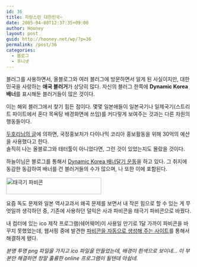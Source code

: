 ```yaml
---
id: 36
title: 자랑스런 대한민국~
date: 2005-04-08T12:37:35+09:00
author: Hooney
layout: post
guid: http://hooney.net/wp/?p=36
permalink: /post/36
categories:
  - 블로그
  - 후니넷
---
```

블러그를 사용하면서, 올블로그와 여러 블러그에 방문하면서 알게 된 사실이지만, 대한민국을 사랑하는 **애국 블러거**가 상당히 많다. 자신의 블러그 한쪽에 **Dynamic Korea 배너**를 표시해둔 블러거들이 많은 것이다.

이는 해외 블러그에서 찾기 힘든 점이다. 몇몇 일본애들이 일본국기나 일제국기(스트리트 파이트에서 혼다 목욕탕 배경화면에 쓰임)를 커다랗게 보여주는 것과는 다른 차원의 행동들이다. 

[두호리님의 글](http://www.dooholee.com/blog/index.php?pl=301)에 의하면, 국정홍보처가 다이나믹 코리아 홍보활동을 위해 30억의 예산을 사용했다고 한다.  
솔직히 나는 올블로그와 테터툴이 아니었다면, 그런 것이 있었는지도 몰랐을 것이다.

하늘이님은 블로그를 통해서 [Dynamic Korea 배너달기 운동](http://php.chol.com/~ppk314/tt/index.php?pl=367)을 하고 있다. 그 취지에 동감한 동감하여 배너를 건 블러거들의 수가 많으며, 나 또한 이에 포함된다.

<img src="/files/img/2005-04/favicon3.gif" width="256" height="45" alt="태극기 파비콘" /> 

요즘 독도 문제와 일본 역사교과서 왜곡 문제를 보면서 내 작은 힘으로 할 수 있는 게 무엇일까 생각하던 중, 기존에 사용하던 덜익은 사과 파비콘을 태극기 파비콘으로 바꿨다.

내 컴터에 있는 ico 제작 프로그램(쉐어웨어)이 사용일 만기로 1달 가까이 파비콘을 바꾸지 못했었는데, 웹서핑 중에 발견한 [파비콘을 자동으로 생성해 주는 사이트](http://www.chami.com/html-kit/services/favicon/)를 통해서 해결하게 됐다. 

_분명 투명 png 파일을 가지고 ico 파일을 만들었는데, 배경이 흰색으로 보이네&#8230; 이 부분만 해결하면 정말 훌륭한 online 프로그램이 될텐데 아쉽네._